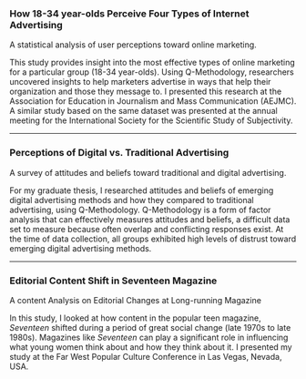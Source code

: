 ### How 18-34 year-olds Perceive Four Types of Internet Advertising
<p>A statistical analysis of user perceptions toward online marketing.<br></p>
<p>This study provides insight into the most effective types of online marketing for a particular group (18-34 year-olds). Using Q-Methodology, researchers uncovered insights to help marketers advertise in ways that help their organization and those they message to. I presented this research at the Association for Education in Journalism and Mass Communication (AEJMC). A similar study based on the same dataset was presented at the annual meeting for the International Society for the Scientific Study of Subjectivity.</p>

***

### Perceptions of Digital vs. Traditional Advertising 
<p>A survey of attitudes and beliefs toward traditional and digital advertising.<br></p>
<p>For my graduate thesis, I researched attitudes and beliefs of emerging digital advertising methods and how they compared to traditional advertising, using Q-Methodology. Q-Methodology is a form of factor analysis that can effectively measures attitudes and beliefs, a difficult data set to measure because often overlap and conflicting responses exist. At the time of data collection, all groups exhibited high levels of distrust toward emerging digital advertising methods.</p>

***

### Editorial Content Shift in Seventeen Magazine
<p>A content Analysis on Editorial Changes at Long-running Magazine<br></p>
<p>In this study, I looked at how content in the popular teen magazine, <em>Seventeen</em> shifted during a period of great social change (late 1970s to late 1980s). Magazines like <em>Seventeen</em> can play a significant role in influencing what young women think about and how they think about it. I presented my study at the Far West Popular Culture Conference in Las Vegas, Nevada, USA.</p>

